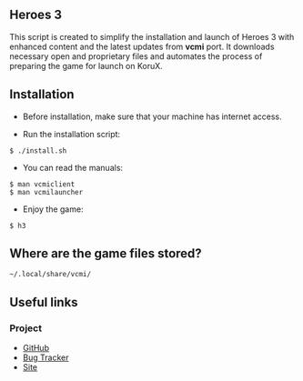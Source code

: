 ## Heroes 3
This script is created to simplify the installation and launch of Heroes 3 with
enhanced content and the latest updates from **vcmi** port. It downloads
necessary open and proprietary files and automates the process of preparing the
game for launch on KoruX.

## Installation

- Before installation, make sure that your machine has internet access.

- Run the installation script:
```
$ ./install.sh
```

- You can read the manuals:
```
$ man vcmiclient
$ man vcmilauncher
```

- Enjoy the game:
```
$ h3
```

## Where are the game files stored?
```
~/.local/share/vcmi/
```

## Useful links

### Project
- [GitHub](https://github.com/vcmi/vcmi)
- [Bug Tracker](https://github.com/vcmi/vcmi/issues)
- [Site](https://vcmi.eu)
